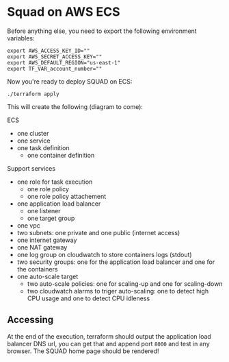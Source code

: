 # Squad on AWS ECS

Before anything else, you need to export the following environment variables:

```
export AWS_ACCESS_KEY_ID=""
export AWS_SECRET_ACCESS_KEY=""
export AWS_DEFAULT_REGION="us-east-1"
export TF_VAR_account_number=""
```

Now you're ready to deploy SQUAD on ECS:

```
./terraform apply
```

This will create the following (diagram to come):

ECS
* one cluster
* one service
* one task definition
  * one container definition

Support services
* one role for task execution
  * one role policy
  * one role policy attachement
* one application load balancer
  * one listener
  * one target group
* one vpc
* two subnets: one private and one public (internet access)
* one internet gateway
* one NAT gateway
* one log group on cloudwatch to store containers logs (stdout)
* two security groups: one for the application load balancer and one for the containers 
* one auto-scale target
  * two auto-scale policies: one for scaling-up and one for scaling-down
  * two cloudwatch alarms to triger auto-scaling: one to detect high CPU usage and one to detect CPU idleness

## Accessing

At the end of the execution, terraform should output the application load balancer DNS url, you can get that and append port `8000` and test in any browser. The SQUAD home page should be rendered!
